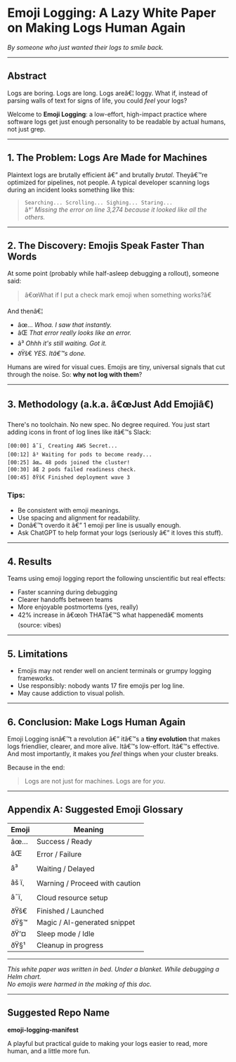 # Emoji Logging: A Lazy White Paper on Making Logs Human Again

*By someone who just wanted their logs to smile back.*

---

## Abstract

Logs are boring. Logs are long. Logs areâ€¦ loggy. What if, instead of parsing walls of text for signs of life, you could *feel* your logs?

Welcome to **Emoji Logging**: a low-effort, high-impact practice where software logs get just enough personality to be readable by actual humans, not just grep.

---

## 1. The Problem: Logs Are Made for Machines

Plaintext logs are brutally efficient â€” and brutally *brutal*. Theyâ€™re optimized for pipelines, not people. A typical developer scanning logs during an incident looks something like this:

> `Searching... Scrolling... Sighing... Staring...`  
> â†’ *Missing the error on line 3,274 because it looked like all the others.*

---

## 2. The Discovery: Emojis Speak Faster Than Words

At some point (probably while half-asleep debugging a rollout), someone said:  
> â€œWhat if I put a check mark emoji when something works?â€

And thenâ€¦

- âœ… *Whoa. I saw that instantly.*
- âŒ *That error really *looks* like an error.*
- â³ *Ohhh it's still waiting. Got it.*
- ðŸš€ *YES. Itâ€™s done.*

Humans are wired for visual cues. Emojis are tiny, universal signals that cut through the noise. So: **why not log with them**?

---

## 3. Methodology (a.k.a. â€œJust Add Emojiâ€)

There's no toolchain. No new spec. No degree required. You just start adding icons in front of log lines like itâ€™s Slack:

```text
[00:00] â˜ï¸ Creating AWS Secret...
[00:12] â³ Waiting for pods to become ready...
[00:25] âœ… 48 pods joined the cluster!
[00:30] âŒ 2 pods failed readiness check.
[00:45] ðŸš€ Finished deployment wave 3
```

### Tips:
- Be consistent with emoji meanings.
- Use spacing and alignment for readability.
- Donâ€™t overdo it â€” 1 emoji per line is usually enough.
- Ask ChatGPT to help format your logs (seriously â€” it loves this stuff).

---

## 4. Results

Teams using emoji logging report the following unscientific but real effects:

- Faster scanning during debugging
- Clearer handoffs between teams
- More enjoyable postmortems (yes, really)
- 42% increase in â€œoh THATâ€™S what happenedâ€ moments (source: vibes)

---

## 5. Limitations

- Emojis may not render well on ancient terminals or grumpy logging frameworks.
- Use responsibly: nobody wants 17 fire emojis per log line.
- May cause addiction to visual polish.

---

## 6. Conclusion: Make Logs Human Again

Emoji Logging isnâ€™t a revolution â€” itâ€™s a **tiny evolution** that makes logs friendlier, clearer, and more alive. Itâ€™s low-effort. Itâ€™s effective. And most importantly, it makes you *feel* things when your cluster breaks.

Because in the end:  
> Logs are not just for machines. Logs are for *you*.

---

## Appendix A: Suggested Emoji Glossary

| Emoji | Meaning                       |
|-------|-------------------------------|
| âœ…     | Success / Ready               |
| âŒ     | Error / Failure               |
| â³     | Waiting / Delayed             |
| âš ï¸     | Warning / Proceed with caution |
| â˜ï¸     | Cloud resource setup          |
| ðŸš€     | Finished / Launched           |
| ðŸ§™     | Magic / AI-generated snippet  |
| ðŸ’¤     | Sleep mode / Idle             |
| ðŸ§¹     | Cleanup in progress           |

---

*This white paper was written in bed. Under a blanket. While debugging a Helm chart.*  
*No emojis were harmed in the making of this doc.*

---

## Suggested Repo Name

**emoji-logging-manifest**

A playful but practical guide to making your logs easier to read, more human, and a little more fun.
